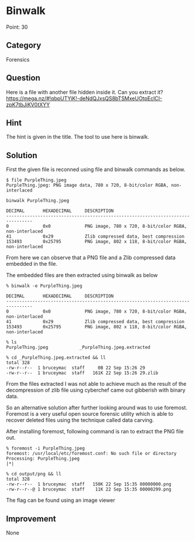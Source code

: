 
# Binwalk
Point: 30

## Category

Forensics

## Question

Here is a file with another file hidden inside it. Can you extract it? https://mega.nz/#!qbpUTYiK!-deNdQJxsQS8bTSMxeUOtpEclCI-zpK7tbJiKV0tXYY

## Hint

The hint is given in the title. The tool to use here is binwalk.

## Solution

First the given file is reconned using file and binwalk commands as below.
```console
$ file PurpleThing.jpeg 
PurpleThing.jpeg: PNG image data, 780 x 720, 8-bit/color RGBA, non-interlaced

binwalk PurpleThing.jpeg 

DECIMAL       HEXADECIMAL     DESCRIPTION
--------------------------------------------------------------------------------
0             0x0             PNG image, 780 x 720, 8-bit/color RGBA, non-interlaced
41            0x29            Zlib compressed data, best compression
153493        0x25795         PNG image, 802 x 118, 8-bit/color RGBA, non-interlaced
```

From here we can observe that a PNG file and a Zlib compressed data embedded in the file.

The embedded files are then extracted using binwalk as below
```console
% binwalk -e PurpleThing.jpeg 

DECIMAL       HEXADECIMAL     DESCRIPTION
--------------------------------------------------------------------------------
0             0x0             PNG image, 780 x 720, 8-bit/color RGBA, non-interlaced
41            0x29            Zlib compressed data, best compression
153493        0x25795         PNG image, 802 x 118, 8-bit/color RGBA, non-interlaced

% ls
PurpleThing.jpeg            _PurpleThing.jpeg.extracted

% cd _PurpleThing.jpeg.extracted && ll
total 328
-rw-r--r--  1 bruceymac  staff     0B 22 Sep 15:26 29
-rw-r--r--  1 bruceymac  staff   161K 22 Sep 15:26 29.zlib
```

From the files extracted I was not able to achieve much as the result of the decompression of zlib file using cyberchef came out gibberish with binary data.

So an alternative solution after further looking around was to use foremost. Foremost is a very useful open source forensic utility which is able to recover deleted files using the technique called data carving.

After installing foremost, following command is ran to extract the PNG file out.
```console
% foremost -i PurpleThing.jpeg 
foremost: /usr/local/etc/foremost.conf: No such file or directory
Processing: PurpleThing.jpeg
|*|

% cd output/png && ll
total 328
-rw-r--r--  1 bruceymac  staff   150K 22 Sep 15:35 00000000.png
-rw-r--r--@ 1 bruceymac  staff    11K 22 Sep 15:35 00000299.png
```

The flag can be found using an image viewer 

## Improvement
None

